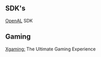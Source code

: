 ## SDK's ##
[OpenAL](http://connect.creativelabs.com/openal/default.aspx) SDK

## Gaming ##

[Xgaming:](http://www.xgaming.com/index.shtml) The Ultimate Gaming Experience